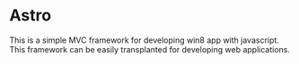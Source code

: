 Astro
=====

This is a simple MVC framework for developing win8 app with javascript. This framework can be easily transplanted for developing web applications. 
